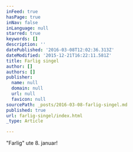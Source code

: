 ```yaml
---
inFeed: true
hasPage: true
inNav: false
inLanguage: null
starred: true
keywords: []
description: ''
datePublished: '2016-03-08T12:02:36.313Z'
dateModified: '2015-12-21T16:22:11.581Z'
title: Farlig singel
author: []
authors: []
publisher:
  name: null
  domain: null
  url: null
  favicon: null
sourcePath: _posts/2016-03-08-farlig-singel.md
published: true
url: farlig-singel/index.html
_type: Article

---
```

"Farlig" ute 8\. januar!